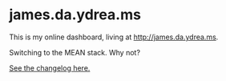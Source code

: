 james.da.ydrea.ms
=================

This is my online dashboard, living at http://james.da.ydrea.ms.

Switching to the MEAN stack. Why not?

[See the changelog here.][1]

[1]: https://github.com/parisminton/james.da.ydrea.ms/blob/master/CHANGELOG.md "See the changelog for james.da.ydrea.ms"
